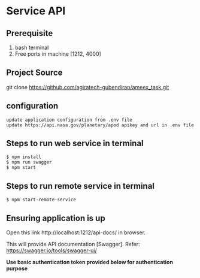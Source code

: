 # Service API
 
## Prerequisite
1. bash terminal
2. Free ports in machine [1212, 4000]

## Project Source
  git clone https://github.com/agiratech-gubendiran/ameex_task.git

## configuration
	update application configuration from .env file
	update https://api.nasa.gov/planetary/apod apikey and url in .env file

## Steps to run web service in terminal
	$ npm install
	$ npm run swagger
	$ npm start
## Steps to run remote service in terminal
	$ npm start-remote-service
  
## Ensuring application is up
Open this link http://localhost:1212/api-docs/ in browser. 

This will provide API documentation [Swagger]. Refer: https://swagger.io/tools/swagger-ui/

**Use basic authentication token provided below for authentication purpose**
